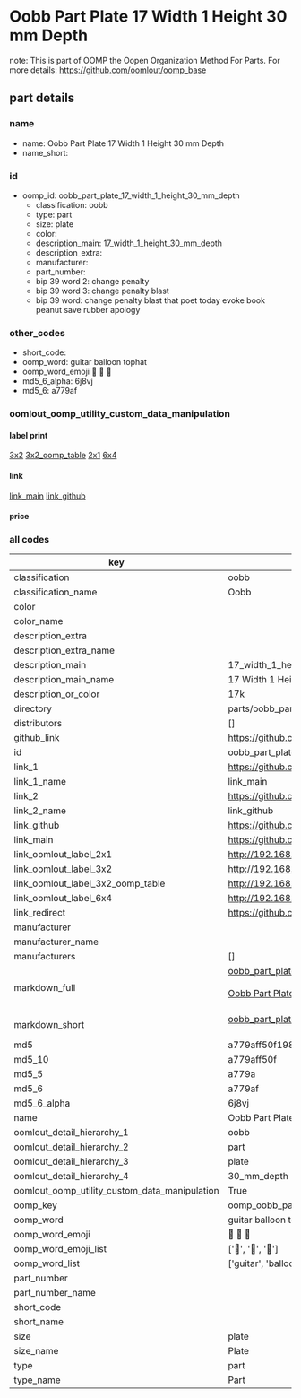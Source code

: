 # Oobb Part Plate 17 Width 1 Height 30 mm Depth  

note: This is part of OOMP the Oopen Organization Method For Parts. For more details: https://github.com/oomlout/oomp_base

##  part details
  







### name
* name: Oobb Part Plate 17 Width 1 Height 30 mm Depth
* name_short: 
### id
* oomp_id: oobb_part_plate_17_width_1_height_30_mm_depth
  * classification: oobb
  * type: part
  * size: plate
  * color: 
  * description_main: 17_width_1_height_30_mm_depth
  * description_extra: 
  * manufacturer: 
  * part_number: 
  * bip 39 word 2: change penalty
  * bip 39 word 3: change penalty blast
  * bip 39 word: change penalty blast that poet today evoke book peanut save rubber apology

### other_codes
* short_code: 
* oomp_word: guitar balloon tophat
* oomp_word_emoji :guitar: :balloon: :tophat:
* md5_6_alpha: 6j8vj
* md5_6: a779af






### oomlout_oomp_utility_custom_data_manipulation
#### label print
[3x2](http://192.168.1.245:1112/?label=oomp%206j8vj)
[3x2_oomp_table](http://192.168.1.108:1112/?label=oomp%206j8vj)
[2x1](http://192.168.1.242:1112/?label=oomp%206j8vj)
[6x4](http://192.168.1.55:1112/?label=oomp%206j8vj)    

#### link

[link_main](https://github.com/oomlout/oomlout_oomp_version_1_messy/tree/main/parts/oobb_part_plate_17_width_1_height_30_mm_depth) [link_github](https://github.com/oomlout/oomlout_oomp_version_1_messy/tree/main/parts/oobb_part_plate_17_width_1_height_30_mm_depth)                             

#### price







### all codes 
| key | value |  
| --- | --- |  
| classification | oobb |  
| classification_name | Oobb |  
| color |  |  
| color_name |  |  
| description_extra |  |  
| description_extra_name |  |  
| description_main | 17_width_1_height_30_mm_depth |  
| description_main_name | 17 Width 1 Height 30 mm Depth |  
| description_or_color | 17k |  
| directory | parts/oobb_part_plate_17_width_1_height_30_mm_depth |  
| distributors | [] |  
| github_link | https://github.com/oomlout/oomlout_oomp_part_src/tree/main/parts/oobb_part_plate_17_width_1_height_30_mm_depth |  
| id | oobb_part_plate_17_width_1_height_30_mm_depth |  
| link_1 | https://github.com/oomlout/oomlout_oomp_version_1_messy/tree/main/parts/oobb_part_plate_17_width_1_height_30_mm_depth |  
| link_1_name | link_main |  
| link_2 | https://github.com/oomlout/oomlout_oomp_version_1_messy/tree/main/parts/oobb_part_plate_17_width_1_height_30_mm_depth |  
| link_2_name | link_github |  
| link_github | https://github.com/oomlout/oomlout_oomp_version_1_messy/tree/main/parts/oobb_part_plate_17_width_1_height_30_mm_depth |  
| link_main | https://github.com/oomlout/oomlout_oomp_version_1_messy/tree/main/parts/oobb_part_plate_17_width_1_height_30_mm_depth |  
| link_oomlout_label_2x1 | http://192.168.1.242:1112/?label=oomp%206j8vj |  
| link_oomlout_label_3x2 | http://192.168.1.245:1112/?label=oomp%206j8vj |  
| link_oomlout_label_3x2_oomp_table | http://192.168.1.108:1112/?label=oomp%206j8vj |  
| link_oomlout_label_6x4 | http://192.168.1.55:1112/?label=oomp%206j8vj |  
| link_redirect | https://github.com/oomlout/oomlout_oomp_version_1_messy/tree/main/parts/oobb_part_plate_17_width_1_height_30_mm_depth |  
| manufacturer |  |  
| manufacturer_name |  |  
| manufacturers | [] |  
| markdown_full | [oobb_part_plate_17_width_1_height_30_mm_depth](none)<br>[](none)<br>[Oobb Part Plate 17 Width 1 Height 30 Mm Depth](none)<br><br> |  
| markdown_short | [oobb_part_plate_17_width_1_height_30_mm_depth](none)<br><br> |  
| md5 | a779aff50f1989c38d539dfe2ee8a131 |  
| md5_10 | a779aff50f |  
| md5_5 | a779a |  
| md5_6 | a779af |  
| md5_6_alpha | 6j8vj |  
| name | Oobb Part Plate 17 Width 1 Height 30 mm Depth |  
| oomlout_detail_hierarchy_1 | oobb |  
| oomlout_detail_hierarchy_2 | part |  
| oomlout_detail_hierarchy_3 | plate |  
| oomlout_detail_hierarchy_4 | 30_mm_depth |  
| oomlout_oomp_utility_custom_data_manipulation | True |  
| oomp_key | oomp_oobb_part_plate_17_width_1_height_30_mm_depth |  
| oomp_word | guitar balloon tophat |  
| oomp_word_emoji | :guitar: :balloon: :tophat: |  
| oomp_word_emoji_list | [':guitar:', ':balloon:', ':tophat:'] |  
| oomp_word_list | ['guitar', 'balloon', 'tophat'] |  
| part_number |  |  
| part_number_name |  |  
| short_code |  |  
| short_name |  |  
| size | plate |  
| size_name | Plate |  
| type | part |  
| type_name | Part |  
